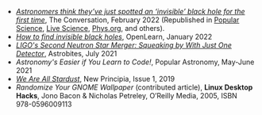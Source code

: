 
* _[Astronomers think they’ve just spotted an ‘invisible’ black hole for the first time](https://theconversation.com/astronomers-think-theyve-just-spotted-an-invisible-black-hole-for-the-first-time-176602)_, The Conversation, February 2022 (Republished in [Popular Science](https://www.popsci.com/space/invisible-black-hole-einstein-hubble/), [Live Science](https://www.livescience.com/invisible-black-hole-discovered), [Phys.org](https://phys.org/news/2022-02-astronomers-theyve-invisible-black-hole.html), and others).
* _[How to find invisible black holes](https://www.open.edu/openlearn/science-maths-technology/across-the-sciences/how-find-invisible-black-holes)_, OpenLearn, January 2022
* _[LIGO's Second Neutron Star Merger: Squeaking by With Just One Detector](https://astrobites.org/2021/07/06/ligos-second-neutron-star-merger-squeaking-by-with-just-one-detector/)_, Astrobites, July 2021
* _Astronomy's Easier if You Learn to Code!_, Popular Astronomy, May-June 2021
* _[We Are All Stardust](http://www.newprincipia.com/#/detail?id=87&index=2&themeId=14&pic=https%3A%2F%2Fnew-principle.oss-cn-beijing.aliyuncs.com%2Fimage%2F701559638886838.jpg&classifyName=ASTRONOMY)_, New Principia, Issue 1, 2019
* _Randomize Your GNOME Wallpaper_ (contributed article), __Linux Desktop Hacks__, Jono Bacon & Nicholas Petreley, O’Reilly Media, 2005, ISBN 978-0596009113
